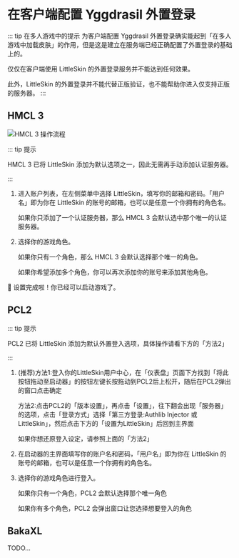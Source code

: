 # 在客户端配置 Yggdrasil 外置登录

::: tip 在多人游戏中的提示
为客户端配置 Yggdrasil 外置登录确实能起到「在多人游戏中加载皮肤」的作用，但是这是建立在服务端已经正确配置了外置登录的基础上的。

仅仅在客户端使用 LittleSkin 的外置登录服务并不能达到任何效果。

此外，LittleSkin 的外置登录并不能代替正版验证，也不能帮助你进入仅支持正版的服务器。
:::

## HMCL 3

![HMCL 3 操作流程](./assets/hmcl-3-5-5.webp)

::: tip 提示

HMCL 3 已将 LittleSkin 添加为默认选项之一，因此无需再手动添加认证服务器。

:::

1. 进入账户列表，在左侧菜单中选择 LittleSkin，填写你的邮箱和密码。「用户名」即为你在 LittleSkin 的账号的邮箱，也可以是任意一个你拥有的角色名。

    如果你只添加了一个认证服务器，那么 HMCL 3 会默认选中那个唯一的认证服务器。

2. 选择你的游戏角色。

    如果你只有一个角色，那么 HMCL 3 会默认选择那个唯一的角色。

    如果你希望添加多个角色，你可以再次添加你的账号来添加其他角色。

:tada: 设置完成啦！你已经可以启动游戏了。

## PCL2

::: tip 提示

PCL2 已将 LittleSkin 添加为默认外置登入选项，具体操作请看下方的「方法2」

:::

1. (推荐)方法1:登入你的LittleSkin用户中心，在「仪表盘」页面下方找到「将此按钮拖动至启动器」的按钮左键长按拖动到PCL2后上松开，随后在PCL2弹出的窗口点击确定

   方法2:点击PCL2的「版本设置」，再点击「设置」，往下翻会出现「服务器」的选项，点击「登录方式」选择「第三方登录:Authlib Injector 或 LittleSkin」，然后点击下方的「设置为LittleSkin」后回到主界面

     如果你想还原登入设定，请参照上面的「方法2」

2. 在启动器的主界面填写你的账户名和密码，「用户名」即为你在 LittleSkin 的账号的邮箱，也可以是任意一个你拥有的角色名。

3. 选择你的游戏角色进行登入。

     如果你只有一个角色，PCL2 会默认选择那个唯一角色

     如果你有多个角色，PCL2 会弹出窗口让您选择想要登入的角色

## BakaXL

TODO...
